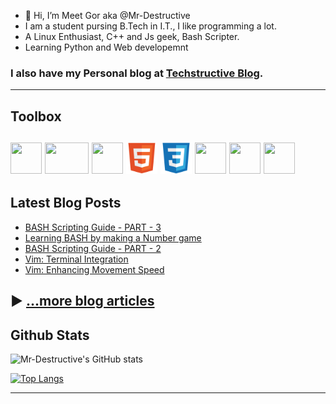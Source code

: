 - 👋 Hi, I’m Meet Gor aka @Mr-Destructive
- I am a student pursing B.Tech in I.T., I like programming a lot. 
- A Linux Enthusiast, C++ and Js geek, Bash Scripter. 
- Learning Python and Web developemnt

### I also have my Personal blog at [Techstructive Blog](https://mr-destructive.github.io/techstructive-blog/).
---

## Toolbox
<img src="https://cdn.worldvectorlogo.com/logos/c.svg" width="50" height="50" /> <img src="https://cdn.worldvectorlogo.com/logos/bash-1.svg" width="70" height="50" />
<img src="https://cdn.worldvectorlogo.com/logos/logo-javascript.svg" width="50" height="50" />
<img src="https://github.com/devicons/devicon/blob/master/icons/html5/html5-original.svg" width="50" height="50" />
<img src="https://github.com/devicons/devicon/blob/master/icons/css3/css3-original.svg" width="50" height="50" />
<img src="https://cdn.worldvectorlogo.com/logos/python-5.svg" width="50" height="50" />
<img src="https://cdn.worldvectorlogo.com/logos/git-icon.svg" width="50" height="50" />
<img src="https://cdn.worldvectorlogo.com/logos/vim.svg" width="50" height="50" />
---
## Latest Blog Posts
<!-- BLOG-POST-LIST:START -->
- [BASH Scripting Guide - PART - 3](https://mr-destructive.github.io//techstructive-blog/2021/07/12/BASH-scripting-P3.html)
- [Learning BASH by making a Number game](https://mr-destructive.github.io//techstructive-blog/2021/07/08/Learn-BASH-Number-Game.html)
- [BASH Scripting Guide - PART - 2](https://mr-destructive.github.io//techstructive-blog/2021/07/02/BASH-scripting-P2.html)
- [Vim: Terminal Integration](https://mr-destructive.github.io//techstructive-blog/2021/06/29/Vim-Terminal.html)
- [Vim: Enhancing Movement Speed](https://mr-destructive.github.io//techstructive-blog/2021/06/26/Vim-Enhancing-Movement-speed.html)
<!-- BLOG-POST-LIST:END -->

▶ [...more blog articles](https://mr-destructive.github.io/techstructive-blog/)
---
## Github Stats

![Mr-Destructive's GitHub stats](https://github-readme-stats.vercel.app/api?username=Mr-Destructive&show_icons=true&theme=cobalt)


[![Top Langs](https://github-readme-stats.vercel.app/api/top-langs/?username=Mr-Destructive&layout=compact)](https://github.com/Mr-Destructive/github-readme-stats)


---
